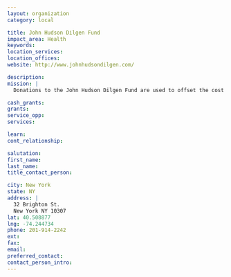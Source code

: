 ```yaml
---
layout: organization
category: local

title: John Hudson Dilgen Fund
impact_area: Health
keywords: 
location_services: 
location_offices: 
website: http://www.johnhudsondilgen.com/

description: 
mission: |
  Donations to the John Hudson Dilgen Fund are used to offset the cost of medical supplies, child care clothes, and other things for John Hudson. Because of his rare skin disease, many of the over the counter antibiotics, vitamins and medications that are not covered by insurance. He also requires his own babysitter and one-on-one supervision, childcare is very expensive. John Hudson's fund is also used to purchase equipment which John Hudson needs throughout the year (air conditioners, car seats, strollers, etc.).

cash_grants: 
grants: 
service_opp: 
services: 

learn: 
cont_relationship: 

salutation: 
first_name: 
last_name: 
title_contact_person: 

city: New York
state: NY
address: |
  32 Brighton St.  
  New York NY 10307
lat: 40.508877
lng: -74.244734
phone: 201-914-2242
ext: 
fax: 
email: 
preferred_contact: 
contact_person_intro: 
---
```

